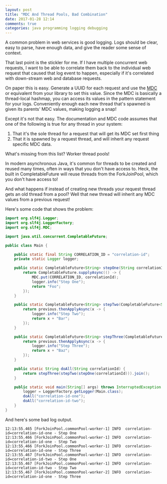 ```yaml
---
layout: post
title: "MDC And Thread Pools, Bad Combination"
date: 2017-01-28 12:14
comments: true
categories: java programming logging debugging
---
```


A common problem in web services is good logging. Logs should be clear, easy to parse, have enough data, and give the reader some sense of context.

That last point is the stickler for me. If I have multiple concurrent web requests, I want to be able to correlate them back to the individual web request that caused that log event to happen, especially if it's correlated with down-stream web and database requests. 

On paper this is easy. Generate a UUID for each request and use the [MDC](https://logback.qos.ch/manual/mdc.html) or equivalent from your library to set this value. Since the MDC is basically a thread-local hashmap, you can access its values in the pattern statement for your logs. Conveniently enough each new thread that's spawned is given its parents' MDC values, making logging a snap!

Except it's not that easy. The documentation and MDC code assumes that one of the following is true for any thread in your system:

1) That it's the sole thread for a request that will get its MDC set first thing
2) That it is spawned by a request thread, and will inherit any request specific MDC data.

What's missing from this list? Worker thread pools!

In modern asynchronous Java, it's common for threads to be created and reused many times, often in ways that you don't have access to. Heck, the built in CompletableFuture<T> will reuse threads from the ForkJoinPool, which you don't have access to!

And what happens if instead of creating new threads your request thread gets an old thread from a pool? Well that new thread will inherit any MDC values from a previous request! 

Here's some code that shows the problem:

``` java
import org.slf4j.Logger;
import org.slf4j.LoggerFactory;
import org.slf4j.MDC;

import java.util.concurrent.CompletableFuture;

public class Main {

    public static final String CORRELATION_ID = "correlation-id";
    private static Logger logger;

    public static CompletableFuture<String> stepOne(String correlationId) {
        return CompletableFuture.supplyAsync(() -> {
            MDC.put(CORRELATION_ID, correlationId);
            logger.info("Step One");
            return "Foo";
        });
    }

    public static CompletableFuture<String> stepTwo(CompletableFuture<String> previous) {
        return previous.thenApplyAsync(x -> {
            logger.info("Step Two");
            return x + "Bar";
        });
    }

    public static CompletableFuture<String> stepThree(CompletableFuture<String> previous) {
        return previous.thenApplyAsync(x -> {
            logger.info("Step Three");
            return x + "Baz";
        });
    }

    public static String doAll(String correlationId) {
        return stepThree(stepTwo(stepOne(correlationId))).join();
    }

    public static void main(String[] args) throws InterruptedException {
        logger = LoggerFactory.getLogger(Main.class);
        doAll("correlation-id-one");
        doAll("correlation-id-two");
    }
}
```

And here's some bad log output.

```
12:13:55.465 [ForkJoinPool.commonPool-worker-1] INFO  correlation-id=correlation-id-one - Step One
12:13:55.466 [ForkJoinPool.commonPool-worker-1] INFO  correlation-id=correlation-id-one - Step Two
12:13:55.466 [ForkJoinPool.commonPool-worker-1] INFO  correlation-id=correlation-id-one - Step Three
12:13:55.467 [ForkJoinPool.commonPool-worker-1] INFO  correlation-id=correlation-id-two - Step One
12:13:55.467 [ForkJoinPool.commonPool-worker-1] INFO  correlation-id=correlation-id-two - Step Two
12:13:55.467 [ForkJoinPool.commonPool-worker-2] INFO  correlation-id=correlation-id-one - Step Three

```

